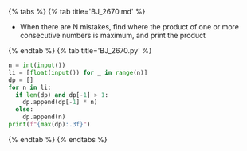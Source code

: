 {% tabs %}
{% tab title='BJ_2670.md' %}

* When there are N mistakes, find where the product of one or more consecutive numbers is maximum, and print the product

{% endtab %}
{% tab title='BJ_2670.py' %}

```py
n = int(input())
li = [float(input()) for _ in range(n)]
dp = []
for n in li:
  if len(dp) and dp[-1] > 1:
    dp.append(dp[-1] * n)
  else:
    dp.append(n)
print(f"{max(dp):.3f}")
```

{% endtab %}
{% endtabs %}